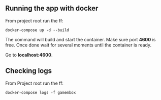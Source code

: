 ## Running the app with docker

From project root run the ff:

```
docker-compose up -d --build
```

The command will build and start the container. Make sure port **4600** is free. Once done wait for several moments until the container is ready.

Go to **localhost:4600**.

## Checking logs

From Project root run the ff:

```
docker-compose logs -f gamembox
```